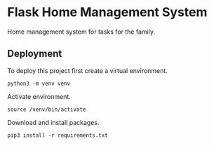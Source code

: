 
# Flask Home Management System

Home management system for tasks for the family.





## Deployment

To deploy this project first create a virtual environment.
```
python3 -m venv venv
```

Activate environment.

```
source /venv/bin/activate
```

Download and install packages.

```
pip3 install -r requirements.txt
```

